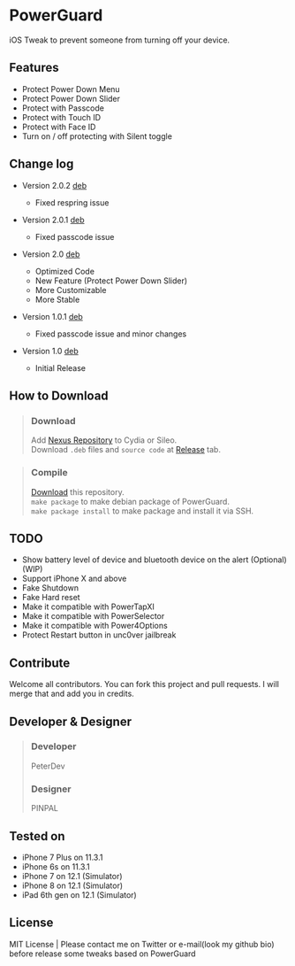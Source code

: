 # PowerGuard
iOS Tweak to prevent someone from turning off your device.

## Features
* Protect Power Down Menu
* Protect Power Down Slider
* Protect with Passcode
* Protect with Touch ID
* Protect with Face ID
* Turn on / off protecting with Silent toggle

## Change log
* Version 2.0.2 [deb](https://github.com/peterprd/PowerGuard/releases/download/2.0.2/com.peterdev.powerguard_2.0.2_iphoneos-arm.deb)
  * Fixed respring issue
  
* Version 2.0.1 [deb](https://github.com/peterprd/PowerGuard/releases/download/2.0.1/com.peterdev.powerguard_2.0.1_iphoneos-arm.deb)
  * Fixed passcode issue
  
* Version 2.0 [deb](https://github.com/peterprd/PowerGuard/releases/download/2.0/com.peterdev.powerguard_2.0_iphoneos-arm.deb)
  * Optimized Code
  * New Feature (Protect Power Down Slider)
  * More Customizable
  * More Stable
  
* Version 1.0.1 [deb](https://github.com/peterprd/PowerGuard/releases/download/1.0.1/com.peterdev.powerguard_1.0.1_iphoneos-arm.deb)
  * Fixed passcode issue and minor changes

* Version 1.0 [deb](https://github.com/peterprd/PowerGuard/releases/download/1.0/com.peterdev.powerguard_1.0_iphoneos-arm.deb)
  * Initial Release

## How to Download
> ### Download
> Add [Nexus Repository](https://nexusrepo.kro.kr) to Cydia or Sileo.  
> Download ```.deb``` files and ```source code``` at [Release](https://github.com/peterprd/PowerGuard/releases) tab.

> ### Compile
> [Download](https://github.com/peterprd/PowerGuard/archive/master.zip) this repository.  
> ```make package``` to make debian package of PowerGuard.  
> ```make package install``` to make package and install it via SSH.

## TODO
* Show battery level of device and bluetooth device on the alert (Optional) (WIP)
* Support iPhone X and above
* Fake Shutdown
* Fake Hard reset
* Make it compatible with PowerTapXI
* Make it compatible with PowerSelector
* Make it compatible with Power4Options
* Protect Restart button in unc0ver jailbreak

## Contribute
Welcome all contributors. You can fork this project and pull requests. I will merge that and add you in credits.

## Developer & Designer
> ### Developer
> PeterDev
> 
> ### Designer
> PINPAL

## Tested on
* iPhone 7 Plus on 11.3.1
* iPhone 6s on 11.3.1
* iPhone 7 on 12.1 (Simulator)
* iPhone 8 on 12.1 (Simulator)
* iPad 6th gen on 12.1 (Simulator)
  
## License
MIT License | Please contact me on Twitter or e-mail(look my github bio) before release some tweaks based on PowerGuard
